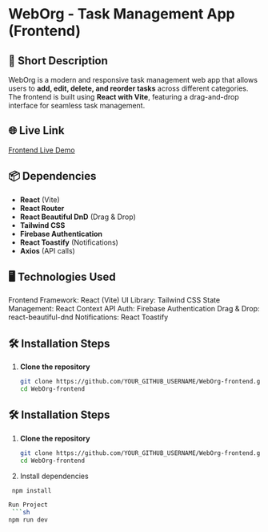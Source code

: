 # WebOrg - Task Management App (Frontend)

## 🚀 Short Description
WebOrg is a modern and responsive task management web app that allows users to **add, edit, delete, and reorder tasks** across different categories. The frontend is built using **React with Vite**, featuring a drag-and-drop interface for seamless task management.

## 🌐 Live Link
[Frontend Live Demo](https://workorg-74f86.web.app/)

## 📦 Dependencies
- **React** (Vite)
- **React Router**
- **React Beautiful DnD** (Drag & Drop)
- **Tailwind CSS**
- **Firebase Authentication**
- **React Toastify** (Notifications)
- **Axios** (API calls)
  
## 🖥️ Technologies Used
Frontend Framework: React (Vite)
UI Library: Tailwind CSS
State Management: React Context API
Auth: Firebase Authentication
Drag & Drop: react-beautiful-dnd
Notifications: React Toastify

## 🛠️ Installation Steps
1. **Clone the repository**
   ```sh
   git clone https://github.com/YOUR_GITHUB_USERNAME/WebOrg-frontend.git
   cd WebOrg-frontend

## 🛠️ Installation Steps
1. **Clone the repository**
   ```sh
   git clone https://github.com/YOUR_GITHUB_USERNAME/WebOrg-frontend.git
   cd WebOrg-frontend
2. Install dependencies
 ```sh
  npm install

 Run Project
  ```sh
 npm run dev
